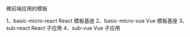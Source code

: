 微前端应用的模板

1、basic-micro-react React 模板基座
2、basic-micro-vue Vue 模板基座
3、sub-react React 子应用
4、sub-vue Vue 子应用
